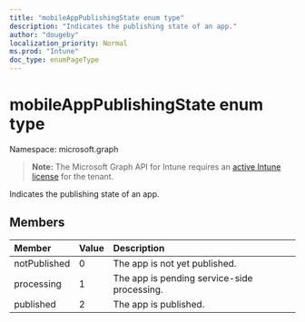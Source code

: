 ```yaml
---
title: "mobileAppPublishingState enum type"
description: "Indicates the publishing state of an app."
author: "dougeby"
localization_priority: Normal
ms.prod: "Intune"
doc_type: enumPageType
---
```


# mobileAppPublishingState enum type

Namespace: microsoft.graph

> **Note:** The Microsoft Graph API for Intune requires an [active Intune license](https://go.microsoft.com/fwlink/?linkid=839381) for the tenant.

Indicates the publishing state of an app.

## Members
|Member|Value|Description|
|:---|:---|:---|
|notPublished|0|The app is not yet published.|
|processing|1|The app is pending service-side processing.|
|published|2|The app is published.|




